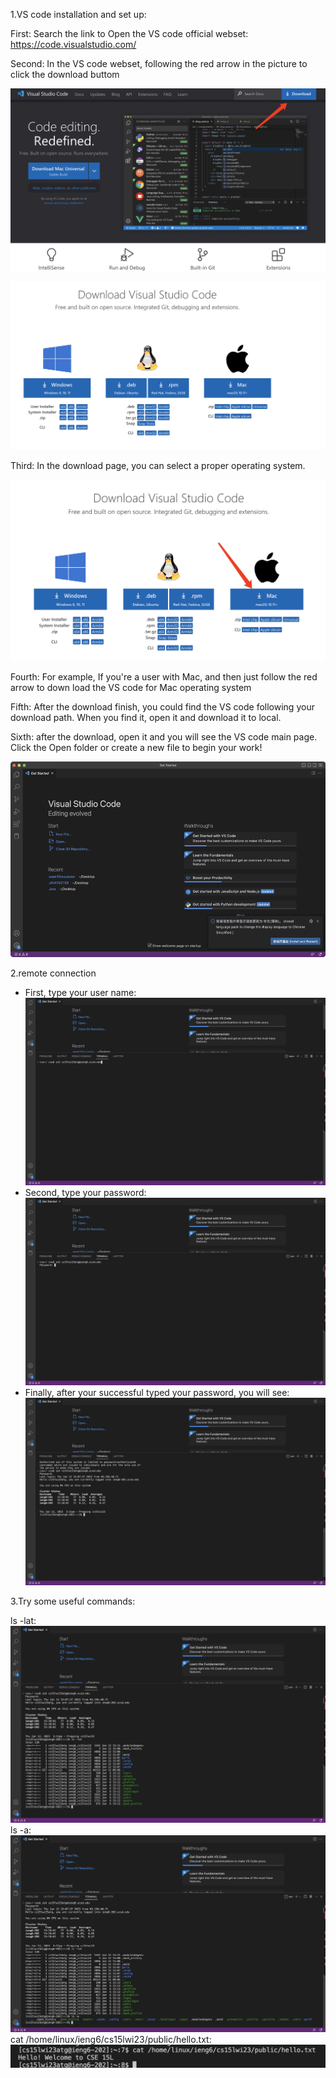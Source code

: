 1.VS code installation and set up:

First: Search the link to Open the VS code official webset: https://code.visualstudio.com/

Second: In the VS code webset, following the red arrow in the picture to click the download buttom

![ing](1.png)


![ing](2.png)

Third: In the download page, you can select a proper operating system.

![ing](3.png)

Fourth: For example, If you're a user with Mac, and then just follow the red arrow to down load the VS code for Mac operating system

Fifth: After the download finish, you could find the VS code following your download path. When you find it, open it and download it to local.

Sixth: after the download, open it and you will see the VS code main page. Click the Open folder or create a new file to begin your work!

![ing](b.png)


2.remote connection
- First, type your user name:
![ing](c.png)
- Second, type your password:
![ing](d.png)
- Finally, after your successful typed your password, you will see:
![ing](e.png)

3.Try some useful commands:

ls -lat:
![ing](f.png)
ls -a:
![ing](a.png)
cat /home/linux/ieng6/cs15lwi23/public/hello.txt:
![ing](aa.png)
